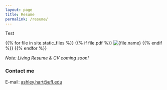 ```yaml
---
layout: page
title: Resume
permalink: /resume/
---
```


Test

{{% for file in site.static_files %}}
    {{% if file.pdf %}}
        <img src="{{file.path}}" alt="{file.name}">
    {{% endif %}}
{{% endfor %}}

*Note: Living Resume & CV coming soon!*

### Contact me

E-mail: [ashley.hart@ufl.edu](mailto:ashley.hart@ufl.edu)
